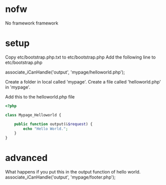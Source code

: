 nofw
====

No framework framework

setup
=====
Copy etc/bootstrap.php.txt to etc/bootstrap.php
Add the following line to etc/bootstrap.php

  associate_iCanHandle('output', 'mypage/helloworld.php');

Create a folder in local called 'mypage'.
Create a file called 'helloworld.php' in 'mypage'.

Add this to the helloworld.php file

```php
<?php

class Mypage_Helloworld {

	public function output(&$request) {
		echo "Hello World.";
	}
}
```

advanced
=======
What happens if you put this in the output function of hello world.
	associate_iCanHandle('output', 'mypage/footer.php');
